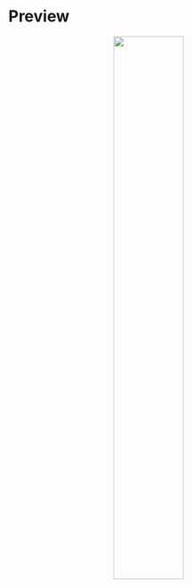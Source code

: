 # Preview

<center>
<img width="50%" src="https://user-images.githubusercontent.com/64334381/143046035-f78b27d7-fd00-4555-b74e-cb8e4f3ed643.gif"/>
<center>

